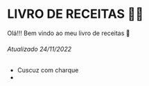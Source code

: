 # LIVRO DE RECEITAS :man_cook:

Olá!!! Bem vindo ao meu livro de receitas :book:

###### Atualizado 24/11/2022





- Cuscuz com charque
- 

